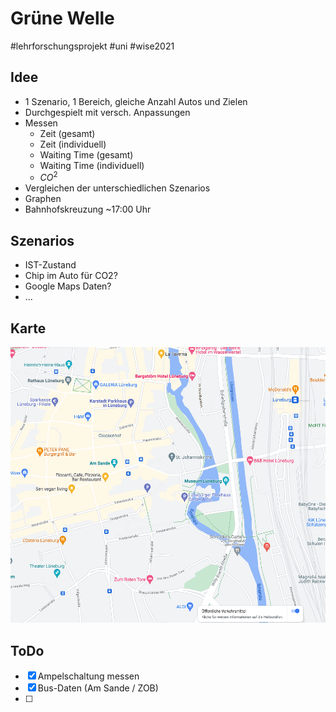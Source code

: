 # Grüne Welle

\#lehrforschungsprojekt #uni #wise2021 

## Idee

* 1 Szenario, 1 Bereich, gleiche Anzahl Autos und Zielen
* Durchgespielt mit versch. Anpassungen
* Messen
  * Zeit (gesamt)
  * Zeit (individuell)
  * Waiting Time (gesamt)
  * Waiting Time (individuell)
  * $CO^2$
* Vergleichen der unterschiedlichen Szenarios
* Graphen
* Bahnhofskreuzung ~17:00 Uhr

## Szenarios

* IST-Zustand
* Chip im Auto für CO2?
* Google Maps Daten?
* ...

## Karte

![Bildschirmfoto 2022-01-10 um 15.44.05.png](../../../Attachments/Bildschirmfoto%202022-01-10%20um%2015.44.05.png)

## ToDo

* [x] Ampelschaltung messen
* [x] Bus-Daten (Am Sande / ZOB)
* [ ] 
